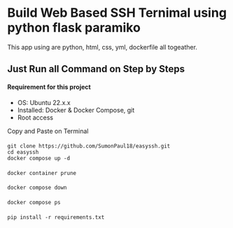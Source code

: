 #
# Build Web Based SSH Ternimal using python flask paramiko 

This app using are python, html, css, yml, dockerfile all togeather. 
## Just Run all Command on Step by Steps 
#### Requirement for this project
- OS: Ubuntu 22.x.x
- Installed: Docker & Docker Compose, git
- Root access

Copy and Paste on Terminal 
####
    git clone https://github.com/SumonPaul18/easyssh.git
    cd easyssh
    docker compose up -d
####
    docker container prune
####
    docker compose down
####
    docker compose ps
####
    pip install -r requirements.txt
####
